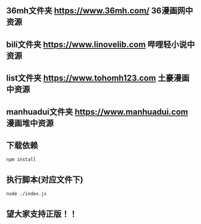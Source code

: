 ## 36mh文件夹         https://www.36mh.com/ 36漫画网中资源
## bili文件夹         https://www.linovelib.com 哔哩轻小说中资源
## list文件夹         https://www.tohomh123.com 土豪漫画中资源
## manhuadui文件夹    https://www.manhuadui.com 漫画堆中资源

## 下载依赖
```
npm install
```
## 执行脚本(对应文件下)
```
node ./index.js
```

## 望大家支持正版！！
